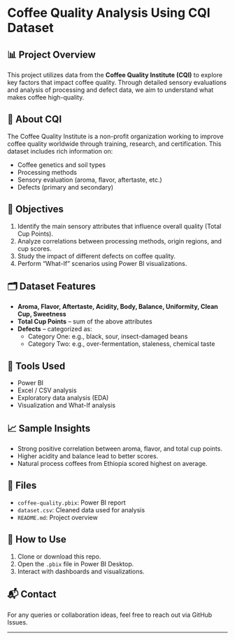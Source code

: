 # Coffee Quality Analysis Using CQI Dataset

## 📊 Project Overview

This project utilizes data from the **Coffee Quality Institute (CQI)** to explore key factors that impact coffee quality. Through detailed sensory evaluations and analysis of processing and defect data, we aim to understand what makes coffee high-quality.

## 🏢 About CQI

The Coffee Quality Institute is a non-profit organization working to improve coffee quality worldwide through training, research, and certification. This dataset includes rich information on:

- Coffee genetics and soil types
- Processing methods
- Sensory evaluation (aroma, flavor, aftertaste, etc.)
- Defects (primary and secondary)

## 🎯 Objectives

1. Identify the main sensory attributes that influence overall quality (Total Cup Points).
2. Analyze correlations between processing methods, origin regions, and cup scores.
3. Study the impact of different defects on coffee quality.
4. Perform “What-If” scenarios using Power BI visualizations.

## 🗂️ Dataset Features

- **Aroma, Flavor, Aftertaste, Acidity, Body, Balance, Uniformity, Clean Cup, Sweetness**
- **Total Cup Points** – sum of the above attributes
- **Defects** – categorized as:
  - Category One: e.g., black, sour, insect-damaged beans
  - Category Two: e.g., over-fermentation, staleness, chemical taste

## 🧪 Tools Used

- Power BI
- Excel / CSV analysis
- Exploratory data analysis (EDA)
- Visualization and What-If analysis

## 📈 Sample Insights

- Strong positive correlation between aroma, flavor, and total cup points.
- Higher acidity and balance lead to better scores.
- Natural process coffees from Ethiopia scored highest on average.

## 📂 Files

- `coffee-quality.pbix`: Power BI report
- `dataset.csv`: Cleaned data used for analysis
- `README.md`: Project overview

## 🚀 How to Use

1. Clone or download this repo.
2. Open the `.pbix` file in Power BI Desktop.
3. Interact with dashboards and visualizations.

## 📬 Contact

For any queries or collaboration ideas, feel free to reach out via GitHub Issues.

---


